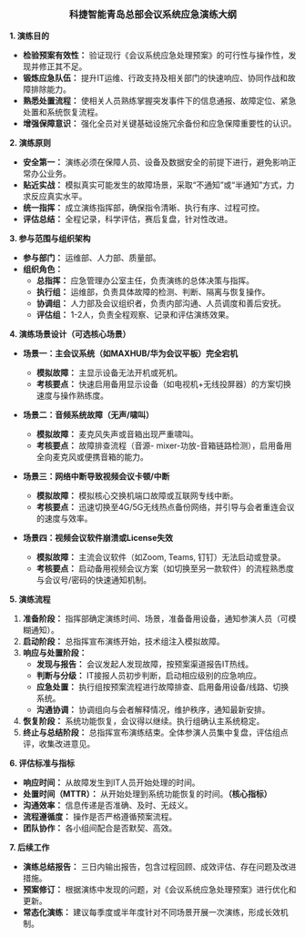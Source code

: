 

### **<center>科捷智能青岛总部会议系统应急演练大纲</center>**

**1. 演练目的**
*   **检验预案有效性：** 验证现行《会议系统应急处理预案》的可行性与操作性，发现并修正其不足。
*   **锻炼应急队伍：** 提升IT运维、行政支持及相关部门的快速响应、协同作战和故障排除能力。
*   **熟悉处置流程：** 使相关人员熟练掌握突发事件下的信息通报、故障定位、紧急处置和系统恢复流程。
*   **增强保障意识：** 强化全员对关键基础设施冗余备份和应急保障重要性的认识。

**2. 演练原则**
*   **安全第一：** 演练必须在保障人员、设备及数据安全的前提下进行，避免影响正常办公业务。
*   **贴近实战：** 模拟真实可能发生的故障场景，采取“不通知”或“半通知”方式，力求反应真实水平。
*   **统一指挥：** 成立演练指挥部，确保指令清晰、执行有序、过程可控。
*   **评估总结：** 全程记录，科学评估，赛后复盘，针对性改进。

**3. 参与范围与组织架构**
*   **参与部门：** 运维部、人力部、质量部。
*   **组织角色：**
    *   **总指挥：** 应急管理办公室主任，负责演练的总体决策与指挥。
    *   **执行组：** 运维部，负责具体故障的检测、判断、隔离与恢复操作。
    *   **协调组：** 人力部及会议组织者，负责内部沟通、人员调度和善后安抚。
    *   **评估组：** 1-2人，负责全程观察、记录和评估演练效果。

**4. 演练场景设计（可选核心场景）**
*   **场景一：主会议系统（如MAXHUB/华为会议平板）完全宕机**
    *   **模拟故障：** 主显示设备无法开机或死机。
    *   **考核要点：** 快速启用备用显示设备（如电视机+无线投屏器）的方案切换速度与操作熟练度。

*   **场景二：音频系统故障（无声/啸叫）**
    *   **模拟故障：** 麦克风失声或音箱出现严重啸叫。
    *   **考核要点：** 故障排查流程（音源- mixer-功放-音箱链路检测），启用备用全向麦克风或便携音箱的能力。

*   **场景三：网络中断导致视频会议卡顿/中断**
    *   **模拟故障：** 模拟核心交换机端口故障或互联网专线中断。
    *   **考核要点：** 迅速切换至4G/5G无线热点备份网络，并引导与会者重连会议的速度与效率。

*   **场景四：视频会议软件崩溃或License失效**
    *   **模拟故障：** 主流会议软件（如Zoom, Teams, 钉钉）无法启动或登录。
    *   **考核要点：** 启动备用视频会议方案（如切换至另一款软件）的流程熟悉度与会议号/密码的快速通知机制。

**5. 演练流程**
1.  **准备阶段：** 指挥部确定演练时间、场景，准备备用设备，通知参演人员（可模糊通知）。
2.  **启动阶段：** 总指挥宣布演练开始，技术组注入模拟故障。
3.  **响应与处置阶段：**
    *   **发现与报告：** 会议发起人发现故障，按预案渠道报告IT热线。
    *   **判断与分级：** IT接报人员初步判断，启动相应级别的应急响应。
    *   **应急处置：** 执行组按预案流程进行故障排查、启用备用设备/线路、切换系统。
    *   **沟通协调：** 协调组向与会者解释情况，维护秩序，通知最新安排。
4.  **恢复阶段：** 系统功能恢复，会议得以继续。执行组确认主系统稳定。
5.  **终止与总结阶段：** 总指挥宣布演练结束。全体参演人员集中复盘，评估组点评，收集改进意见。

**6. 评估标准与指标**
*   **响应时间：** 从故障发生到IT人员开始处理的时间。
*   **处置时间（MTTR）：** 从开始处理到系统功能恢复的时间。**（核心指标）**
*   **沟通效率：** 信息传递是否准确、及时、无歧义。
*   **流程遵循度：** 操作是否严格遵循预案流程。
*   **团队协作：** 各小组间配合是否默契、高效。

**7. 后续工作**
*   **演练总结报告：** 三日内输出报告，包含过程回顾、成效评估、存在问题及改进措施。
*   **预案修订：** 根据演练中发现的问题，对《会议系统应急处理预案》进行优化和更新。
*   **常态化演练：** 建议每季度或半年度针对不同场景开展一次演练，形成长效机制。
